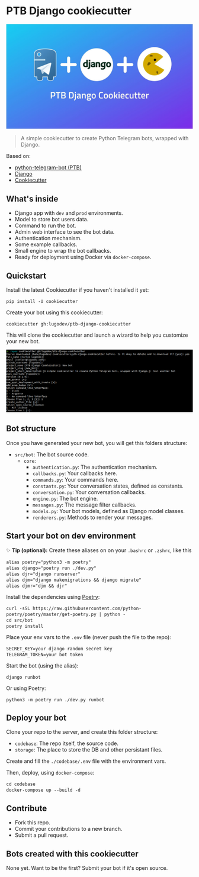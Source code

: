 # PTB Django cookiecutter

![PTB Django Cookiecutter](docs/cover.jpg)

> A simple cookiecutter to create Python Telegram bots, wrapped with Django.

Based on:
* [python-telegram-bot (PTB)](https://python-telegram-bot.org)
* [Django](https://djangoproject.com)
* [Cookiecutter](https://cookiecutter.readthedocs.io)

## What's inside

* Django app with `dev` and `prod` environments.
* Model to store bot users data.
* Command to run the bot.
* Admin web interface to see the bot data.
* Authentication mechanism.
* Some example callbacks.
* Small engine to wrap the bot callbacks.
* Ready for deployment using Docker via `docker-compose`.

## Quickstart

Install the latest Cookiecutter if you haven't installed it yet:

    pip install -U cookiecutter

Create your bot using this cookiecutter:

    cookiecutter gh:lugodev/ptb-django-cookiecutter

This will clone the cookiecutter and launch a wizard to help you customize your new bot.

![Installation](docs/terminal0.png)

## Bot structure

Once you have generated your new bot, you will get this folders structure:

* `src/bot`: The bot source code.
    * `core`:
        * `authentication.py`: The authentication mechanism.
        * `callbacks.py`: Your callbacks here.
        * `commands.py`: Your commands here.
        * `constants.py`: Your conversation states, defined as constants.
        * `conversation.py`: Your conversation callbacks.
        * `engine.py`: The bot engine.
        * `messages.py`: The message filter callbacks.
        * `models.py`: Your bot models, defined as Django model classes.
        * `renderers.py`: Methods to render your messages.


## Start your bot on dev environment

✨ **Tip (optional):** Create these aliases on on your `.bashrc` or `.zshrc`, like this

    alias poetry="python3 -m poetry"
    alias django="poetry run ./dev.py"
    alias djr="django runserver"
    alias djm="django makemigrations && django migrate"
    alias djmr="djm && djr"

Install the dependencies using [Poetry](https://python-poetry.org):

    curl -sSL https://raw.githubusercontent.com/python-poetry/poetry/master/get-poetry.py | python -
    cd src/bot
    poetry install

Place your env vars to the `.env` file (never push the file to the repo):

    SECRET_KEY=your django random secret key
    TELEGRAM_TOKEN=your bot token

Start the bot (using the alias):

    django runbot

Or using Poetry:

    python3 -m poetry run ./dev.py runbot

## Deploy your bot

Clone your repo to the server, and create this folder structure:

* `codebase`: The repo itself, the source code.
* `storage`: The place to store the DB and other persistant files.

Create and fill the `./codebase/.env` file with the environment vars.

Then, deploy, using `docker-compose`:

    cd codebase
    docker-compose up --build -d

## Contribute

* Fork this repo.
* Commit your contributions to a new branch.
* Submit a pull request.

## Bots created with this cookiecutter

None yet. Want to be the first? Submit your bot if it's open source.
